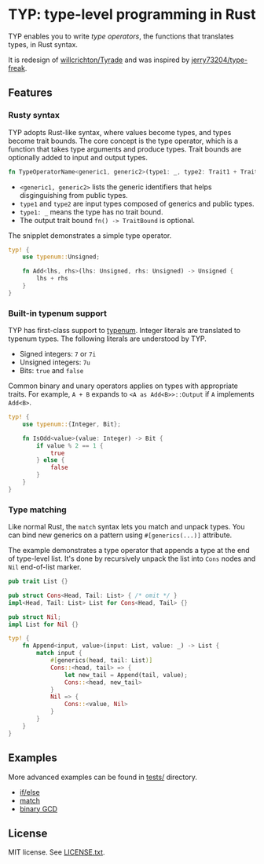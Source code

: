 # TYP: type-level programming in Rust

TYP enables you to write _type operators_, the functions that translates types, in Rust syntax.

It is redesign of [willcrichton/Tyrade](https://github.com/willcrichton/tyrade) and was inspired by [jerry73204/type-freak](https://github.com/jerry73204/rust-type-freak).

## Features

### Rusty syntax

TYP adopts Rust-like syntax, where values become types, and types become trait bounds. The core concept is the type operator, which is a function that takes type arguments and produce types. Trait bounds are optionally added to input and output types.

```rust
fn TypeOperatorName<generic1, generic2>(type1: _, type2: Trait1 + Trait2) -> TraitBound { ... }
```

- `<generic1, generic2>` lists the generic identifiers that helps disginguishing from public types.
- `type1` and `type2` are input types composed of generics and public types.
- `type1: _` means the type has no trait bound.
- The output trait bound `fn() -> TraitBound` is optional.


The snipplet demonstrates a simple type operator.

```rust
typ! {
    use typenum::Unsigned;

    fn Add<lhs, rhs>(lhs: Unsigned, rhs: Unsigned) -> Unsigned {
        lhs + rhs
    }
}
```

### Built-in typenum support

TYP has first-class support to [typenum](https://github.com/paholg/typenum). Integer literals are translated to typenum types. The following literals are understood by TYP.

- Signed integers: `7` or `7i`
- Unsigned integers: `7u`
- Bits: `true` and `false`

Common binary and unary operators applies on types with appropriate traits. For example, `A + B` expands to `<A as Add<B>>::Output` if `A` implements `Add<B>`.

```rust
typ! {
    use typenum::{Integer, Bit};

    fn IsOdd<value>(value: Integer) -> Bit {
        if value % 2 == 1 {
            true
        } else {
            false
        }
    }
}
```

### Type matching

Like normal Rust, the `match` syntax lets you match and unpack types. You can bind new generics on a pattern using `#[generics(...)]` attribute.

The example demonstrates a type operator that appends a type at the end of type-level list. It's done by recursively unpack the list into `Cons` nodes and `Nil` end-of-list marker.

```rust
pub trait List {}

pub struct Cons<Head, Tail: List> { /* omit */ }
impl<Head, Tail: List> List for Cons<Head, Tail> {}

pub struct Nil;
impl List for Nil {}

typ! {
    fn Append<input, value>(input: List, value: _) -> List {
        match input {
            #[generics(head, tail: List)]
            Cons::<head, tail> => {
                let new_tail = Append(tail, value);
                Cons::<head, new_tail>
            }
            Nil => {
                Cons::<value, Nil>
            }
        }
    }
}

```

## Examples

More advanced examples can be found in [tests/](tests) directory.

- [if/else](tests/macro/if_.rs)
- [match](tests/macro/match_.rs)
- [binary GCD](tests/macro/recursion.rs)

## License

MIT license. See [LICENSE.txt](LICENSE.txt).
